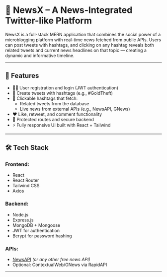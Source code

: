 # 📰 NewsX – A News-Integrated Twitter-like Platform

NewsX is a full-stack MERN application that combines the social power of a microblogging platform with real-time news fetched from public APIs. Users can post tweets with hashtags, and clicking on any hashtag reveals both related tweets and current news headlines on that topic — creating a dynamic and informative timeline.

---

## 🚀 Features

- 🧑‍💬 User registration and login (JWT authentication)
- 📝 Create tweets with hashtags (e.g., #GoldTheft)
- 🔎 Clickable hashtags that fetch:
  - Related tweets from the database
  - Live news from external APIs (e.g., NewsAPI, GNews)
- ❤️ Like, retweet, and comment functionality
- 🔐 Protected routes and secure backend
- ⚡ Fully responsive UI built with React + Tailwind

---

## 🛠️ Tech Stack

### Frontend:
- React
- React Router
- Tailwind CSS
- Axios

### Backend:
- Node.js
- Express.js
- MongoDB + Mongoose
- JWT for authentication
- Bcrypt for password hashing

### APIs:
- [NewsAPI](https://newsapi.org/) *(or any other free news API)*
- Optional: ContextualWeb/GNews via RapidAPI

---